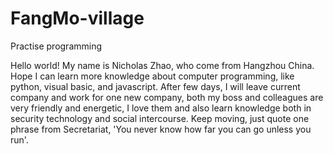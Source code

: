 # FangMo-village
Practise programming

Hello world!
My name is Nicholas Zhao, who come from Hangzhou China. Hope I can learn more knowledge about computer programming,
like python, visual basic, and javascript.
After few days, I will leave current company and work for one new company, both my boss and colleagues are very friendly
and energetic, I love them and also learn knowledge both in security technology and social intercourse.
Keep moving, just quote one phrase from Secretariat, 'You never know how far you can go unless you run'.
